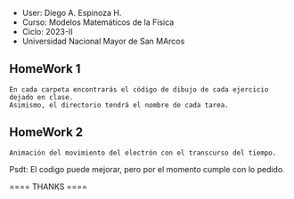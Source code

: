 - User: Diego A. Espinoza H.
- Curso: Modelos Matemáticos de la Física
- Ciclo: 2023-II
- Universidad Nacional Mayor de San MArcos

## **HomeWork 1**
```
En cada carpeta encontrarás el código de dibujo de cada ejercicio dejado en clase.
Asimismo, el directorio tendrá el nombre de cada tarea.
```
## **HomeWork 2**
```
Animación del movimiento del electrón con el transcurso del tiempo. 
```


Psdt: El codigo puede mejorar, pero por el momento cumple con lo pedido.

==== THANKS ====
